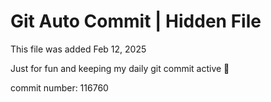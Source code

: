 # Git Auto Commit | Hidden File

This file was added Feb 12, 2025

Just for fun and keeping my daily git commit active 🤪

commit number: 116760
